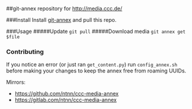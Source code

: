 ##git-annex repository for http://media.ccc.de/

###Install
Install [git-annex](https://git-annex.branchable.com/) and pull this repo.

###Usage
#####Update
`git pull`
#####Download media
`git annex get $file`

### Contributing
If you notice an error (or just ran `get_content.py`) run `config_annex.sh`
before making your changes to keep the annex free from roaming UUIDs.

Mirrors:
* https://github.com/ntnn/ccc-media-annex
* https://gitlab.com/ntnn/ccc-media-annex
